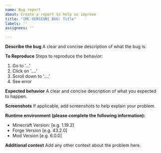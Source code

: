 ```yaml
---
name: Bug report
about: Create a report to help us improve
title: "[MC-VERSION] BUG: Title"
labels: ''
assignees: ''

---
```


**Describe the bug**
A clear and concise description of what the bug is.

**To Reproduce**
Steps to reproduce the behavior:
1. Go to '...'
2. Click on '....'
3. Scroll down to '....'
4. See error

**Expected behavior**
A clear and concise description of what you expected to happen.

**Screenshots**
If applicable, add screenshots to help explain your problem.

**Runtime environment (please complete the following information):**
 - Minecraft Version: [e.g. 1.19.2]
 - Forge Version [e.g. 43.2.0]
 - Mod Version [e.g. 6.0.0]

**Additional context**
Add any other context about the problem here.

